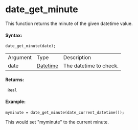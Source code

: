 # date_get_minute

This function returns the minute of the given datetime value.

#### Syntax:

``` gml
date_get_minute(date);
```

|          |                                                                                                                         |                        |
|----------|-------------------------------------------------------------------------------------------------------------------------|------------------------|
| Argument | Type                                                                                                                    | Description            |
| date     |  [Datetime](../../../../../GameMaker_Language/GML_Reference/Maths_And_Numbers/Date_And_Time/date_current_datetime)  | The datetime to check. |

#### Returns:

``` gml
 Real
```

#### Example:

``` gml
myminute = date_get_minute(date_current_datetime());
```

This would set "myminute" to the current minute.
